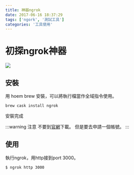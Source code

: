 ```yaml
---
title: 神器ngrok
date: 2017-06-16 18:37:29
tags: ['ngork', '測試工具']
categories: '工具使用'
---
```

# 初探ngrok神器

![](https://ngrok.com/static/img/demo.png)

## 安裝

用 hoem brew 安裝，可以將執行檔當作全域指令使用。

```shell
brew cask install ngrok
```

安裝完成

:::warning
注意
不要到[官網](https://ngrok.com/)下載。
但是要去申請一個帳號。
:::

## 使用

執行ngrok，用http接到port 3000。
```shell
$ ngrok http 3000
```
